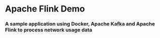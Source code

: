 # Apache Flink Demo

### A sample application using Docker, Apache Kafka and Apache Flink to process network usage data
